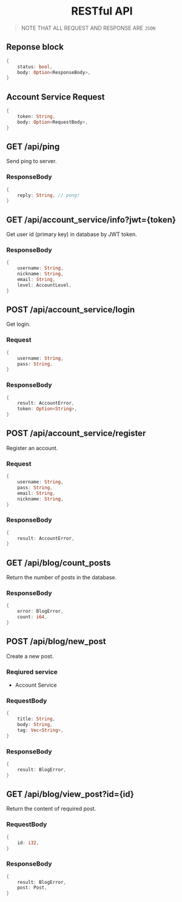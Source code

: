 <div align="center">
    <h1>
        RESTful API
    </h1>
</div>

> NOTE THAT ALL REQUEST AND RESPONSE ARE `JSON`

## Reponse block

```Rust
{
    status: bool,
    body: Option<ResponseBody>,
}
```

## Account Service Request

```Rust
{
    token: String,
    body: Option<RequestBody>,
}
```

## GET /api/ping

Send ping to server.

### ResponseBody

```Rust
{
    reply: String, // pong!
}
```

## GET /api/account_service/info?jwt={token}

Get user id (primary key) in database by JWT token.

### ResponseBody

```Rust
{
    username: String,
    nickname: String,
    email: String,
    level: AccountLevel,
}
```

## POST /api/account_service/login

Get login.

### Request

```Rust
{
    username: String,
    pass: String,
}
```

### ResponseBody

```Rust
{
    result: AccountError,
    token: Option<String>,
}
```

## POST /api/account_service/register

Register an account.

### Request

```Rust
{
    username: String,
    pass: String,
    email: String,
    nickname: String,
}
```

### ResponseBody

```Rust
{
    result: AccountError,
}
```

## GET /api/blog/count_posts

Return the number of posts in the database.

### ResponseBody

```Rust
{
    error: BlogError,
    count: i64,
}
```

## POST /api/blog/new_post

Create a new post.

### Reqiured service

- Account Service

### RequestBody

```Rust
{
    title: String,
    body: String,
    tag: Vec<String>,
}
```

### ResponseBody

```Rust
{
    result: BlogError,
}
```

## GET /api/blog/view_post?id={id}

Return the content of required post.

### RequestBody

```Rust
{
    id: i32,
}
```

### ResponseBody

```Rust
{
    result: BlogError,
    post: Post,
}
```